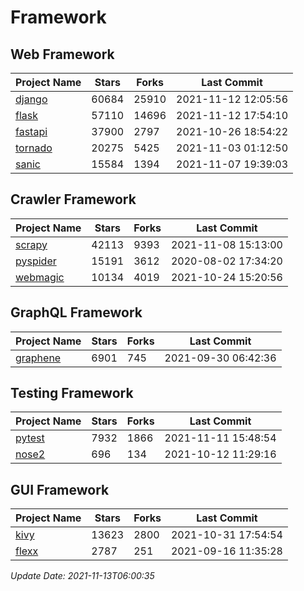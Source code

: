 # Framework

## Web Framework
| Project Name | Stars | Forks | Last Commit |
| ------------ | ----- | ----- | ----------- |
| [django](https://github.com/django/django) | 60684 | 25910 | 2021-11-12 12:05:56 |
| [flask](https://github.com/pallets/flask) | 57110 | 14696 | 2021-11-12 17:54:10 |
| [fastapi](https://github.com/tiangolo/fastapi) | 37900 | 2797 | 2021-10-26 18:54:22 |
| [tornado](https://github.com/tornadoweb/tornado) | 20275 | 5425 | 2021-11-03 01:12:50 |
| [sanic](https://github.com/sanic-org/sanic) | 15584 | 1394 | 2021-11-07 19:39:03 |

## Crawler Framework
| Project Name | Stars | Forks | Last Commit |
| ------------ | ----- | ----- | ----------- |
| [scrapy](https://github.com/scrapy/scrapy) | 42113 | 9393 | 2021-11-08 15:13:00 |
| [pyspider](https://github.com/binux/pyspider) | 15191 | 3612 | 2020-08-02 17:34:20 |
| [webmagic](https://github.com/code4craft/webmagic) | 10134 | 4019 | 2021-10-24 15:20:56 |

## GraphQL Framework
| Project Name | Stars | Forks | Last Commit |
| ------------ | ----- | ----- | ----------- |
| [graphene](https://github.com/graphql-python/graphene) | 6901 | 745 | 2021-09-30 06:42:36 |

## Testing Framework
| Project Name | Stars | Forks | Last Commit |
| ------------ | ----- | ----- | ----------- |
| [pytest](https://github.com/pytest-dev/pytest) | 7932 | 1866 | 2021-11-11 15:48:54 |
| [nose2](https://github.com/nose-devs/nose2) | 696 | 134 | 2021-10-12 11:29:16 |

## GUI Framework
| Project Name | Stars | Forks | Last Commit |
| ------------ | ----- | ----- | ----------- |
| [kivy](https://github.com/kivy/kivy) | 13623 | 2800 | 2021-10-31 17:54:54 |
| [flexx](https://github.com/flexxui/flexx) | 2787 | 251 | 2021-09-16 11:35:28 |

*Update Date: 2021-11-13T06:00:35*